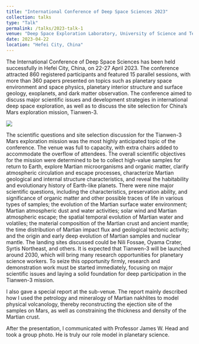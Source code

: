 ```yaml
---
title: "International Conference of Deep Space Sciences 2023"
collection: talks
type: "Talk"
permalink: /talks/2023-talk-1
venue: "Deep Space Exploration Laboratory, University of Science and Technology of China"
date: 2023-04-22
location: "Hefei City, China"
---
```


The International Conference of Deep Space Sciences has been held successfully in Hefei City, China, on 22-27 April 2023. The conference attracted 860 registered participants and featured 15 parallel sessions, with more than 360 papers presented on topics such as planetary space environment and space physics, planetary interior structure and surface geology, exoplanets, and dark matter observation. The conference aimed to discuss major scientific issues and development strategies in international deep space exploration, as well as to discuss the site selection for China’s Mars exploration mission, Tianwen-3.

![](202304-1.png)

The scientific questions and site selection discussion for the Tianwen-3 Mars exploration mission was the most highly anticipated topic of the conference. The venue was full to capacity, with extra chairs added to accommodate the overflow of attendees. The overall scientific objectives for the mission were determined to be to collect high-value samples for return to Earth, explore Martian microorganisms and organic matter, clarify atmospheric circulation and escape processes, characterize Martian geological and internal structure characteristics, and reveal the habitability and evolutionary history of Earth-like planets. There were nine major scientific questions, including the characteristics, preservation ability, and significance of organic matter and other possible traces of life in various types of samples; the evolution of the Martian surface water environment; Martian atmospheric dust and water activities; solar wind and Martian atmospheric escape; the spatial temporal evolution of Martian water and volatiles; the material composition of the Martian crust and ancient mantle; the time distribution of Martian impact flux and geological tectonic activity; and the origin and early deep evolution of Martian samples and nuclear mantle. The landing sites discussed could be Nili Fossae, Oyama Crater, Syrtis Northeast, and others. It is expected that Tianwen-3 will be launched around 2030, which will bring many research opportunities for planetary science workers. To seize this opportunity firmly, research and demonstration work must be started immediately, focusing on major scientific issues and laying a solid foundation for deep participation in the Tianwen-3 mission.

I also gave a special report at the sub-venue. The report mainly described how I used the petrology and mineralogy of Martian nakhlites to model physical volcanology, thereby reconstructing the ejection site of the samples on Mars, as well as constraining the thickness and density of the Martian crust.

After the presentation, I communicated with Professor James W. Head and took a group photo. He is truly our role model in planetary science.

